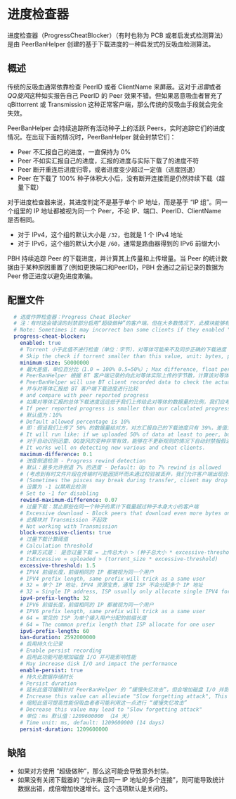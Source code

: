 # 进度检查器

进度检查器（ProgressCheatBlocker）（有时也称为 PCB 或者启发式检测算法）是由 PeerBanHelper 创建的基于下载进度的一种启发式的反吸血检测算法。  

## 概述

传统的反吸血通常依靠检查 PeerID 或者 ClientName 来屏蔽。这对于*迅雷*或者*QQ旋风*这种如实报告自己 PeerID 的 Peer 效果不错。但如果恶意吸血者冒充了 qBittorrent 或 Transmission 这种正常客户端，那么传统的反吸血手段就会完全失效。

PeerBanHelper 会持续追踪所有活动种子上的活跃 Peers，实时追踪它们的进度情况。在出现下面的情况时，PeerBanHelper 就会封禁它们：

* Peer 不汇报自己的进度，一直保持为 0%
* Peer 不如实汇报自己的进度，汇报的进度与实际下载了的进度不符
* Peer 断开重连后进度归零，或者进度变少超过一定值（进度回退）
* Peer 在下载了 100% 种子体积大小后，没有断开连接而是仍然持续下载（超量下载）

对于进度检查器来说，其进度判定不是基于单个 IP 地址，而是基于 “IP 组”。同一个组里的 IP 地址都被视为同一个 Peer，不论 IP、端口、PeerID、ClientName 是否相同。  
* 对于 IPv4，这个组的默认大小是 `/32`，也就是 1 个 IPv4 地址
* 对于 IPv6，这个组的默认大小是 `/60`，通常是路由器得到的 IPv6 前缀大小

PBH 持续追踪 Peer 的下载进度，并计算其上传量和上传增量。当 Peer 的统计数据由于某种原因重置了(例如更换端口和PeerID)，PBH 会通过之前记录的数据为 Peer 修正进度以避免进度欺骗。  

## 配置文件

```yaml
  # 进度作弊检查器：Progress Cheat Blocker
  # 注：有时这会错误的封禁部分启用“超级做种”的客户端。但在大多数情况下，此模块能够有效阻止循环下载的流量消耗器，建议启用。
  # Note: Sometimes it may incorrect ban some clients if they enabled "Super Seeding", but in most cases, it can accurately detect the cheat/bad peers.
  progress-cheat-blocker:
    enabled: true
    # Torrent 小于此值不进行检查（单位：字节），对等体可能来不及同步正确的下载进度
    # Skip the check if torrent smaller than this value, unit: bytes, peer may have to no chance to sync the progress
    minimum-size: 50000000
    # 最大差值，单位百分比（1.0 = 100% 0.5=50%）; Max difference, float percentage (1.0=100%, 0.5=50%)
    # PeerBanHelper 根据 BT 客户端记录的向此对等体实际上传的字节数，计算该对等体的最小下载进度
    # PeerBanHelper will use BT client recorded data to check the actual uploaded bytes, and calculate minimal progress that this peer should have
    # 并与对等体汇报给 BT 客户端下载进度进行比较
    # and compare with peer reported progress
    # 如果对等体汇报的总体下载进度远远低于我们上传给此对等体的数据量的比例，我们应考虑客户端正在汇报假进度
    # If peer reported progress is smaller than our calculated progress too much, we will consider it's cheating
    # 默认值为：10%
    # Default allowed percentage is 10%
    # 即：假设我们上传了 50% 的数据量给对方，对方汇报自己的下载进度只有 39%，差值大于 10%，进行封禁
    # It will run like: if we uploaded 50% of data at least to peer, but peer reporting it only have 39%, difference ge 10%, we will ban it
    # 对于自动识别迅雷、QQ旋风的变种非常有效，能够在不更新规则的情况下自动封禁报假进度的吸血客户端
    # It works well on detecting new various and cheat clients.
    maximum-difference: 0.1
    # 进度倒退检测 - Progress rewind detection
    # 默认：最多允许倒退 7% 的进度 - Default: Up to 7% rewind is allowed
    # (考虑到有时文件片段在传输时可能因损坏而未通过校验被丢弃，我们允许客户端出现合理的进度倒退)
    # (Sometimes the pisces may break during transfer, client may drop those pisces, we allow client have rewind in reasonable range)
    # 设置为 -1 以禁用此检测
    # Set to -1 for disabling
    rewind-maximum-difference: 0.07
    # 过量下载：禁止那些在同一个种子的累计下载量超过种子本身大小的客户端
    # Excessive download - Block peers that download even more bytes on a single torrent than the torrent itself
    # 此模块对 Transmission 不起效
    # Not working with Transmission
    block-excessive-clients: true
    # 过量下载计算阈值
    # Calculation threshold
    # 计算方式是： 是否过量下载 = 上传总大小 > (种子总大小 * excessive-threshold)
    # IsExcessive = uploaded > (torrent_size * excessive-threshold)
    excessive-threshold: 1.5
    # IPV4 前缀长度，前缀相同的 IP 都被视为同一个用户
    # IPV4 prefix length, same prefix will trick as a same user
    # 32 = 单个 IP 地址，IPV4 资源宝贵，通常 ISP 不会分配多个 IP 地址
    # 32 = Single IP address, ISP usually only allocate single IPV4 for one user
    ipv4-prefix-length: 32
    # IPV6 前缀长度，前缀相同的 IP 都被视为同一个用户
    # IPV6 prefix length, same prefix will trick as a same user
    # 64 = 常见的 ISP 为单个接入用户分配的前缀长度
    # 64 = The common prefix length that ISP allocate for one user
    ipv6-prefix-length: 60
    ban-duration: 2592000000
    # 启用持久化记录
    # Enable persist recording
    # 启用此功能可能增加磁盘 I/O 并可能影响性能
    # May increase disk I/O and impact the performance
    enable-persist: true
    # 持久化数据存储时长
    # Persist duration
    # 延长此值可缓解针对 PeerBanHelper 的 “缓慢失忆攻击”，但会增加磁盘 I/O 并影响性能
    # Increase this value can alleviate "Slow forgetting attack", This helps stop bad peers from taking advantage of this weakness to reset their data records.
    # 缩短此值可提高性能但吸血者者可能利用这一点进行 “缓慢失忆攻击”
    # Decrease this value may lead to "Slow forgetting attack"
    # 单位：ms 默认值：1209600000 （14 天）
    # Time unit: ms, default: 1209600000 (14 days)
    persist-duration: 1209600000
```

## 缺陷

* 如果对方使用 “超级做种”，那么这可能会导致意外封禁。
* 如果没有关闭下载器的 “允许来自同一 IP 地址的多个连接”，则可能导致统计数据出错，成倍增加快速增长。这个选项默认是关闭的。
